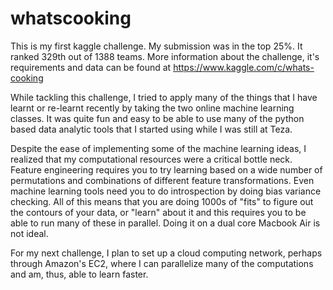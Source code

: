 # whatscooking

This is my first kaggle challenge. My submission was in the top 25%. It ranked 329th out of 1388 teams. More information about the challenge, it's requirements and data can be found at https://www.kaggle.com/c/whats-cooking

While tackling this challenge, I tried to apply many of the things that I have learnt or re-learnt recently by taking the two online machine learning classes. It was quite fun and easy to be able to use many of the python based data analytic tools that I started using while I was still at Teza. 

Despite the ease of implementing some of the machine learning ideas, I realized that my computational resources were a critical bottle neck. Feature engineering requires you to try learning based on a wide number of permutations and combinations of different feature transformations. Even machine learning tools need you to do introspection by doing bias variance checking. All of this means that you are doing 1000s of "fits" to figure out the contours of your data, or "learn" about it and this requires you to be able to run many of these in parallel. Doing it on a dual core Macbook Air is not ideal. 

For my next challenge, I plan to set up a cloud computing network, perhaps through Amazon's EC2, where I can parallelize many of the computations and am, thus, able to learn faster.

